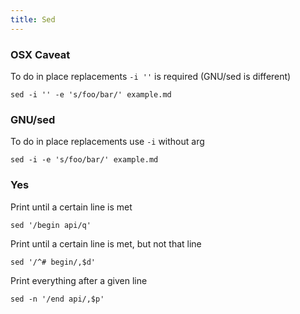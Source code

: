 ```yaml
---
title: Sed
---
```


### OSX Caveat

To do in place replacements `-i ''` is required (GNU/sed is different)

    sed -i '' -e 's/foo/bar/' example.md

### GNU/sed

To do in place replacements use `-i` without arg

    sed -i -e 's/foo/bar/' example.md

### Yes

Print until a certain line is met

    sed '/begin api/q'

Print until a certain line is met, but not that line

    sed '/^# begin/,$d'

Print everything after a given line

    sed -n '/end api/,$p'
